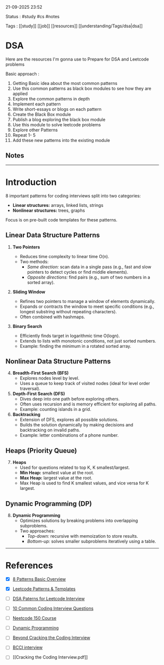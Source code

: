 21-09-2025 23:52

Status : #study #cs #notes 

Tags : [[study]] [[job]] [[resources]] [[understanding/Tags/dsa|dsa]]

# DSA

Here are the resources I'm gonna use to Prepare for DSA and Leetcode problems

Basic approach :
1. Getting Basic idea about the most common patterns
2. Use this common patterns as black box modules to see how they are applied
3. Explore the common patterns in depth
4. Implement each pattern 
5. Write short-essays or blogs on each pattern
6. Create the Black Box module 
7. Publish a blog exploring the black box module
8. Use this module to solve leetcode problems
9. Explore other Patterns
10. Repeat 1- 5
11. Add these new patterns into the existing module

## Notes
---
# Introduction

8 important patterns for coding interviews split into two categories:

- **Linear structures:** arrays, linked lists, strings
- **Nonlinear structures:** trees, graphs

Focus is on pre-built code templates for these patterns.

## Linear Data Structure Patterns

1. **Two Pointers**
    
    - Reduces time complexity to linear time O(n).
    - Two methods:
        - _Same direction:_ scan data in a single pass (e.g., fast and slow pointers to detect cycles or find middle elements).
        - _Opposite directions:_ find pairs (e.g., sum of two numbers in a sorted array).
2. **Sliding Window**
    - Refines two pointers to manage a window of elements dynamically.
    - Expands or contracts the window to meet specific conditions (e.g., longest substring without repeating characters).
    - Often combined with hashmaps.
3. **Binary Search**
    - Efficiently finds target in logarithmic time O(log⁡n).
    - Extends to lists with monotonic conditions, not just sorted numbers.
    - Example: finding the minimum in a rotated sorted array.

## Nonlinear Data Structure Patterns

4. **Breadth-First Search (BFS)**
    - Explores nodes level by level.
    - Uses a queue to keep track of visited nodes (ideal for level order traversal).
5. **Depth-First Search (DFS)**
    - Dives deep into one path before exploring others.
    - Often uses recursion and is memory efficient for exploring all paths.
    - Example: counting islands in a grid.
6. **Backtracking**
    - Extension of DFS, explores all possible solutions.
    - Builds the solution dynamically by making decisions and backtracking on invalid paths.
    - Example: letter combinations of a phone number.

## Heaps (Priority Queue)

7. **Heaps**
    - Used for questions related to top K, K smallest/largest.
    - **Min Heap:** smallest value at the root.
    - **Max Heap:** largest value at the root.
    - Max Heap is used to find K smallest values, and vice versa for K largest.

## Dynamic Programming (DP)

8. **Dynamic Programming**
    - Optimizes solutions by breaking problems into overlapping subproblems.
    - Two approaches:
        - _Top-down:_ recursive with memoization to store results.
        - _Bottom-up:_ solves smaller subproblems iteratively using a table.

---

# References

- [x]  [8 Patterns Basic Overview](https://youtu.be/xo7XrRVxH8Y) 
- [x] [Leetcode Patterns & Templates](https://youtu.be/RYT08CaYq6A)
- [ ] [DSA Paterns for Leetcode Interview](https://youtu.be/Z_c4byLrNBU)
- [ ] [10 Common Coding Interview Questions](https://youtu.be/Peq4GCPNC5c)
- [ ] [Neetcode 150 Course](https://youtu.be/T0u5nwSA0w0)
- [ ] [Dynamic Programming](https://youtu.be/oBt53YbR9Kk)
- [ ] [Beyond Cracking the Coding Interview](https://drive.google.com/drive/folders/1AdUu4jh6DGwmCxfgnDQEMWWyo6_whPHJ)
- [ ] [BCCI interview](https://start.interviewing.io/beyond-ctci/all-problems/technical-topics)
- [ ] [[Cracking the Coding Interview.pdf]]


